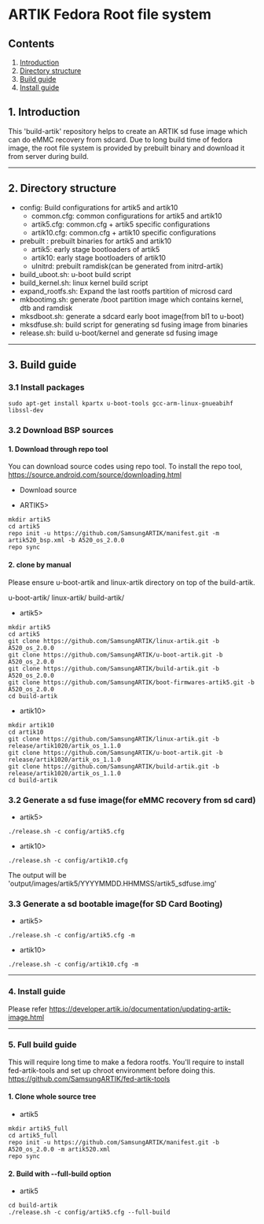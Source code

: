 # ARTIK Fedora Root file system
## Contents
1. [Introduction](#1-introduction)
2. [Directory structure](#2-directory-structure)
3. [Build guide](#3-build-guide)
4. [Install guide](#4-install-guide)

## 1. Introduction
This 'build-artik' repository helps to create an ARTIK sd fuse image which can
do eMMC recovery from sdcard. Due to long build time of fedora image, the root
file system is provided by prebuilt binary and download it from server during
build.

---
## 2. Directory structure
+ config: Build configurations for artik5 and artik10
	+ common.cfg: common configurations for artik5 and artik10
	+ artik5.cfg: common.cfg + artik5 specific configurations
	+ artik10.cfg: common.cfg + artik10 specific configurations
+ prebuilt : prebuilt binaries for artik5 and artik10
	+ artik5: early stage bootloaders of artik5
	+ artik10: early stage bootloaders of artik10
	+ uInitrd: prebuilt ramdisk(can be generated from initrd-artik)
+ build_uboot.sh: u-boot build script
+ build_kernel.sh: linux kernel build script
+ expand_rootfs.sh: Expand the last rootfs partition of microsd card
+ mkbootimg.sh: generate /boot partition image which contains kernel, dtb and ramdisk
+ mksdboot.sh: generate a sdcard early boot image(from bl1 to u-boot)
+ mksdfuse.sh: build script for generating sd fusing image from binaries
+ release.sh: build u-boot/kernel and generate sd fusing image

---
## 3. Build guide
### 3.1 Install packages
```
sudo apt-get install kpartx u-boot-tools gcc-arm-linux-gnueabihf libssl-dev
```

### 3.2 Download BSP sources
#### 1. Download through repo tool
You can download source codes using repo tool. To install the repo tool,
    https://source.android.com/source/downloading.html
* Download source
+ ARTIK5>
```
mkdir artik5
cd artik5
repo init -u https://github.com/SamsungARTIK/manifest.git -m artik520_bsp.xml -b A520_os_2.0.0
repo sync
```

#### 2. clone by manual

Please ensure u-boot-artik and linux-artik directory on top of the build-artik.

u-boot-artik/
linux-artik/
build-artik/

+ artik5>
```
mkdir artik5
cd artik5
git clone https://github.com/SamsungARTIK/linux-artik.git -b A520_os_2.0.0
git clone https://github.com/SamsungARTIK/u-boot-artik.git -b A520_os_2.0.0
git clone https://github.com/SamsungARTIK/build-artik.git -b A520_os_2.0.0
git clone https://github.com/SamsungARTIK/boot-firmwares-artik5.git -b A520_os_2.0.0
cd build-artik
```
+ artik10>
```
mkdir artik10
cd artik10
git clone https://github.com/SamsungARTIK/linux-artik.git -b release/artik1020/artik_os_1.1.0
git clone https://github.com/SamsungARTIK/u-boot-artik.git -b release/artik1020/artik_os_1.1.0
git clone https://github.com/SamsungARTIK/build-artik.git -b release/artik1020/artik_os_1.1.0
cd build-artik
```

### 3.2 Generate a sd fuse image(for eMMC recovery from sd card)
+ artik5>
```
./release.sh -c config/artik5.cfg
```
+ artik10>
```
./release.sh -c config/artik10.cfg
```

The output will be 'output/images/artik5/YYYYMMDD.HHMMSS/artik5_sdfuse.img'

### 3.3 Generate a sd bootable image(for SD Card Booting)
+ artik5>
```
./release.sh -c config/artik5.cfg -m
```
+ artik10>
```
./release.sh -c config/artik10.cfg -m
```

---
### 4. Install guide
Please refer https://developer.artik.io/documentation/updating-artik-image.html

---
### 5. Full build guide
This will require long time to make a fedora rootfs. You'll require to install
fed-artik-tools and set up chroot environment before doing this.
https://github.com/SamsungARTIK/fed-artik-tools

#### 1. Clone whole source tree
+ artik5
```
mkdir artik5_full
cd artik5_full
repo init -u https://github.com/SamsungARTIK/manifest.git -b A520_os_2.0.0 -m artik520.xml
repo sync
```

#### 2. Build with --full-build option
+ artik5
```
cd build-artik
./release.sh -c config/artik5.cfg --full-build
```
